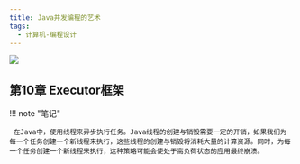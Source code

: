 ```yaml
---
title: Java并发编程的艺术
tags:
  - 计算机-编程设计
---
```


![](https://cdn.weread.qq.com/weread/cover/3/YueWen_681633/s_YueWen_681633.jpg)


## 第10章 Executor框架




!!! note "笔记"

	 在Java中，使用线程来异步执行任务。Java线程的创建与销毁需要一定的开销，如果我们为每一个任务创建一个新线程来执行，这些线程的创建与销毁将消耗大量的计算资源。同时，为每一个任务创建一个新线程来执行，这种策略可能会使处于高负荷状态的应用最终崩溃。 

